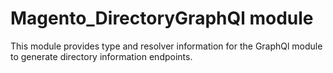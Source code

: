 # Magento_DirectoryGraphQl module

This module provides type and resolver information for the GraphQl module to generate directory information endpoints.

